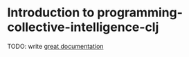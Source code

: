 # Introduction to programming-collective-intelligence-clj

TODO: write [great documentation](http://jacobian.org/writing/great-documentation/what-to-write/)
